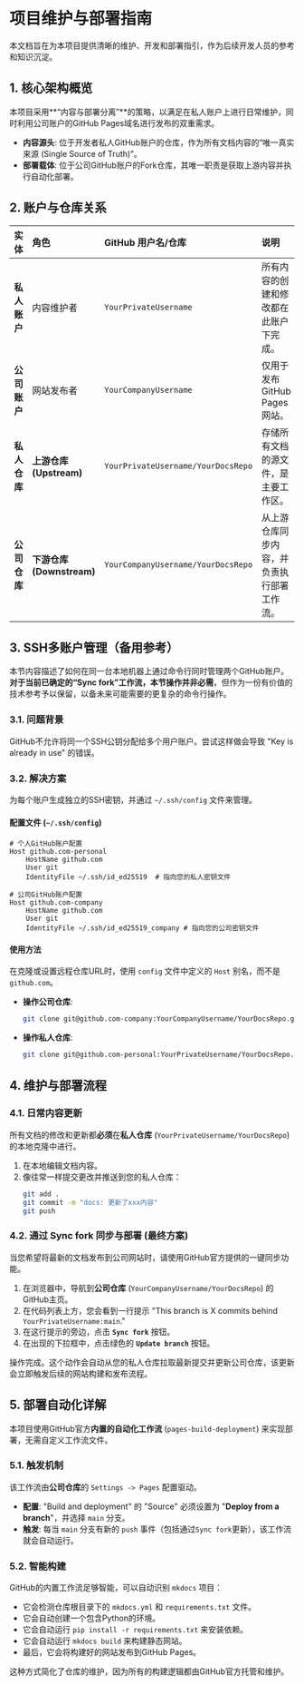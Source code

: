 # 项目维护与部署指南

本文档旨在为本项目提供清晰的维护、开发和部署指引，作为后续开发人员的参考和知识沉淀。

## 1. 核心架构概览

本项目采用**“内容与部署分离”**的策略，以满足在私人账户上进行日常维护，同时利用公司账户的GitHub Pages域名进行发布的双重需求。

- **内容源头**: 位于开发者私人GitHub账户的仓库，作为所有文档内容的“唯一真实来源 (Single Source of Truth)”。
- **部署载体**: 位于公司GitHub账户的Fork仓库，其唯一职责是获取上游内容并执行自动化部署。

## 2. 账户与仓库关系

| 实体 | 角色 | GitHub 用户名/仓库 | 说明 |
| :--- | :--- | :--- | :--- |
| **私人账户** | 内容维护者 | `YourPrivateUsername` | 所有内容的创建和修改都在此账户下完成。 |
| **公司账户** | 网站发布者 | `YourCompanyUsername` | 仅用于发布GitHub Pages网站。 |
| **私人仓库** | **上游仓库 (Upstream)** | `YourPrivateUsername/YourDocsRepo` | 存储所有文档的源文件，是主要工作区。 |
| **公司仓库** | **下游仓库 (Downstream)** | `YourCompanyUsername/YourDocsRepo` | 从上游仓库同步内容，并负责执行部署工作流。 |

## 3. SSH多账户管理（备用参考）

本节内容描述了如何在同一台本地机器上通过命令行同时管理两个GitHub账户。**对于当前已确定的“Sync fork”工作流，本节操作并非必需**，但作为一份有价值的技术参考予以保留，以备未来可能需要的更复杂的命令行操作。

### 3.1. 问题背景

GitHub不允许将同一个SSH公钥分配给多个用户账户。尝试这样做会导致 "Key is already in use" 的错误。

### 3.2. 解决方案

为每个账户生成独立的SSH密钥，并通过 `~/.ssh/config` 文件来管理。

#### 配置文件 (`~/.ssh/config`)

```
# 个人GitHub账户配置
Host github.com-personal
    HostName github.com
    User git
    IdentityFile ~/.ssh/id_ed25519  # 指向您的私人密钥文件

# 公司GitHub账户配置
Host github.com-company
    HostName github.com
    User git
    IdentityFile ~/.ssh/id_ed25519_company # 指向您的公司密钥文件
```

#### 使用方法

在克隆或设置远程仓库URL时，使用 `config` 文件中定义的 `Host` 别名，而不是 `github.com`。

- **操作公司仓库**:
  ```bash
  git clone git@github.com-company:YourCompanyUsername/YourDocsRepo.git
  ```

- **操作私人仓库**:
  ```bash
  git clone git@github.com-personal:YourPrivateUsername/YourDocsRepo.git
  ```

## 4. 维护与部署流程

### 4.1. 日常内容更新

所有文档的修改和更新都**必须**在**私人仓库** (`YourPrivateUsername/YourDocsRepo`) 的本地克隆中进行。

1.  在本地编辑文档内容。
2.  像往常一样提交更改并推送到您的私人仓库：
    ```bash
    git add .
    git commit -m "docs: 更新了xxx内容"
    git push
    ```

### 4.2. 通过 Sync fork 同步与部署 (最终方案)

当您希望将最新的文档发布到公司网站时，请使用GitHub官方提供的一键同步功能。

1.  在浏览器中，导航到**公司仓库** (`YourCompanyUsername/YourDocsRepo`) 的GitHub主页。
2.  在代码列表上方，您会看到一行提示 "This branch is X commits behind `YourPrivateUsername:main`."
3.  在这行提示的旁边，点击 **`Sync fork`** 按钮。
4.  在出现的下拉框中，点击绿色的 **`Update branch`** 按钮。

操作完成。这个动作会自动从您的私人仓库拉取最新提交并更新公司仓库，该更新会立即触发后续的网站构建和发布流程。

## 5. 部署自动化详解

本项目使用GitHub官方**内置的自动化工作流** (`pages-build-deployment`) 来实现部署，无需自定义工作流文件。

### 5.1. 触发机制

该工作流由**公司仓库**的 `Settings -> Pages` 配置驱动。

- **配置**: "Build and deployment" 的 "Source" 必须设置为 "**Deploy from a branch**"，并选择 `main` 分支。
- **触发**: 每当 `main` 分支有新的 `push` 事件（包括通过`Sync fork`更新），该工作流就会自动运行。

### 5.2. 智能构建

GitHub的内置工作流足够智能，可以自动识别 `mkdocs` 项目：
- 它会检测仓库根目录下的 `mkdocs.yml` 和 `requirements.txt` 文件。
- 它会自动创建一个包含Python的环境。
- 它会自动运行 `pip install -r requirements.txt` 来安装依赖。
- 它会自动运行 `mkdocs build` 来构建静态网站。
- 最后，它会将构建好的网站发布到GitHub Pages。

这种方式简化了仓库的维护，因为所有的构建逻辑都由GitHub官方托管和维护。

